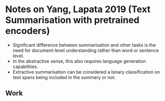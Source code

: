 # Notes on Yang, Lapata 2019 (Text Summarisation with pretrained encoders)

- Significant difference between summarisation and other tasks is the need for document-level understanding rather than word or sentence level.
- In the abstractive sense, this also requires language generation capabilities.
- Extractive summarisation can be considered a binary classification on text spans being included in the summary or not.

## Work



